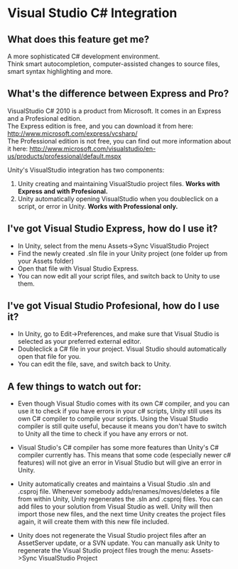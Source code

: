 Visual Studio C# Integration
============================


What does this feature get me?
------------------------------

A more sophisticated C# development environment.  
Think smart autocompletion, computer-assisted changes to source files, smart syntax highlighting and more.

What's the difference between Express and Pro?
----------------------------------------------

VisualStudio C# 2010 is a product from Microsoft. It comes in an Express and a Profesional edition.  
The Express edition is free, and you can download it from here: http://www.microsoft.com/express/vcsharp/   
The Professional edition is not free, you can find out more information about it here: http://www.microsoft.com/visualstudio/en-us/products/professional/default.mspx

Unity's VisualStudio integration has two components:  
1) Unity creating and maintaining VisualStudio project files. __Works with Express and with Profesional.__  
2) Unity automatically opening VisualStudio when you doubleclick on a script, or error in Unity. __Works with Professional only.__


I've got Visual Studio Express, how do I use it?
------------------------------------------------

* In Unity, select from the menu <span class=menu>Assets->Sync VisualStudio Project</span>
* Find the newly created .sln file in your Unity project (one folder up from your Assets folder)
* Open that file with Visual Studio Express.
* You can now edit all your script files, and switch back to Unity to use them.


I've got Visual Studio Profesional, how do I use it?
----------------------------------------------------

* In Unity, go to Edit->Preferences, and make sure that Visual Studio is selected as your preferred external editor.
* Doubleclick a C# file in your project. Visual Studio should automatically open that file for you.
* You can edit the file, save, and switch back to Unity.


A few things to watch out for:
------------------------------


* Even though Visual Studio comes with its own C# compiler, and you can use it to check if you have errors in your c# scripts, Unity still uses its own C# compiler to compile your scripts. Using the Visual Studio compiler is still quite useful, because it means you don't have to switch to Unity all the time to check if you have any errors or not.

* Visual Studio's C# compiler has some more features than Unity's C# compiler currently has. This means that some code (especially newer c# features) will not give an error in Visual Studio but will give an error in Unity.

* Unity automatically creates and maintains a Visual Studio .sln and .csproj file. Whenever somebody adds/renames/moves/deletes a file from within Unity, Unity regenerates the .sln and .csproj files. You can add files to your solution from Visual Studio as well. Unity will then import those new files, and the next time Unity creates the project files again, it will create them with this new file included.

* Unity does not regenerate the Visual Studio project files after an AssetServer update, or a SVN update. You can manually ask Unity to regenerate the Visual Studio project files trough the menu: <span class=menu>Assets->Sync VisualStudio Project</span>
